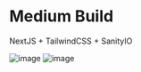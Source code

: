# Medium Build

NextJS + TailwindCSS + SanityIO

![image](https://github.com/abhinavthapa1998/medium-clone/assets/84438186/30307172-0081-45a5-bc44-3137edac104a)
![image](https://github.com/abhinavthapa1998/medium-clone/assets/84438186/c5167fe3-6bbe-4f04-8b8c-a984bb661e39)

